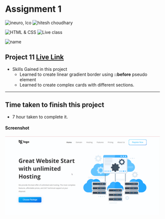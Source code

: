 # Assignment 1

![ineuro, lco](https://img.shields.io/badge/iNeuron-LCO-green)
![hitesh choudhary](https://img.shields.io/badge/Hitesh--Choudhary-Full--stack--JS--bootcamp-red)

![HTML & CSS](https://img.shields.io/badge/HTML-CSS-orange)
![Live class](https://img.shields.io/badge/LIVE--CLASS-PROJECT--11-lightgrey)

![name](https://img.shields.io/badge/Kaushal--Mehta-MCA--last--year-lightgrey)

## Project 11 [Live Link](#)

-   Skills Gained in this project
    -   Learned to create linear gradient border using **::before** pseudo element
    -   Learned to create complex cards with different sections.

---

## Time taken to finish this project

-   7 hour taken to complete it.

#### Screenshot

![Desktop](./screenshots/project-11.png)
